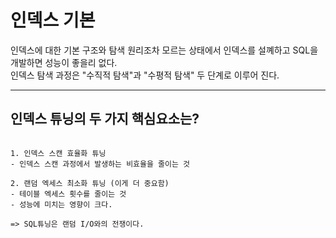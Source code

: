 # 인덱스 기본

인덱스에 대한 기본 구조와 탐색 원리조차 모르는 상태에서 인덱스를 설꼐하고 SQL을 개발하면 성능이 좋을리 없다. <br>
인덱스 탐색 과정은 "수직적 탐색"과 "수평적 탐색" 두 단계로 이루어 진다. 

<hr>

## 인덱스 튜닝의 두 가지 핵심요소는?

```

1. 인덱스 스캔 효율화 튜닝
- 인덱스 스캔 과정에서 발생하는 비효율을 줄이는 것 

2. 랜덤 엑세스 최소화 튜닝 (이게 더 중요함)
- 테이블 엑세스 횟수를 줄이는 것 
- 성능에 미치는 영향이 크다. 

=> SQL튜닝은 랜덤 I/O와의 전쟁이다. 


```
